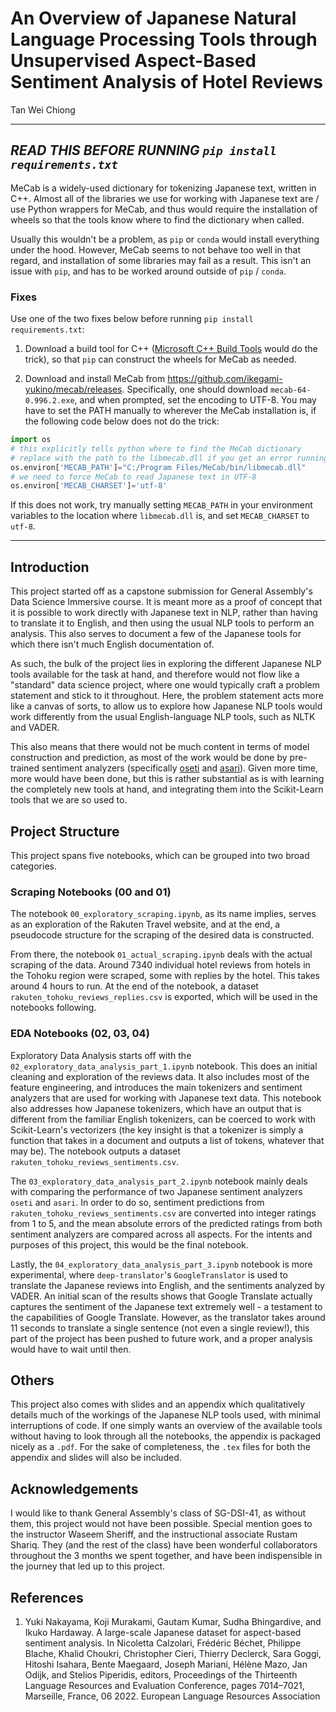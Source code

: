 # An Overview of Japanese Natural Language Processing Tools through Unsupervised Aspect-Based Sentiment Analysis of Hotel Reviews

Tan Wei Chiong

---

## ***READ THIS BEFORE RUNNING `pip install requirements.txt`***<br>
MeCab is a widely-used dictionary for tokenizing Japanese text, written in C++. Almost all of the libraries we use for working with Japanese text are / use Python wrappers for MeCab, and thus would require the installation of wheels so that the tools know where to find the dictionary when called.

Usually this wouldn't be a problem, as `pip` or `conda` would install everything under the hood. However, MeCab seems to not behave too well in that regard, and installation of some libraries may fail as a result. This isn't an issue with `pip`, and has to be worked around outside of `pip` / `conda`. 

### Fixes
Use one of the two fixes below before running `pip install requirements.txt`:
1. Download a build tool for C++ ([Microsoft C++ Build Tools](https://visualstudio.microsoft.com/visual-cpp-build-tools/) would do the trick), so that `pip` can construct the wheels for MeCab as needed.

2. Download and install MeCab from https://github.com/ikegami-yukino/mecab/releases. Specifically, one should download `mecab-64-0.996.2.exe`, and when prompted, set the encoding to UTF-8. You may have to set the PATH manually to wherever the MeCab installation is, if the following code below does not do the trick:
```python
import os
# this explicitly tells python where to find the MeCab dictionary
# replace with the path to the libmecab.dll if you get an error running the MeCab() instantiation below
os.environ['MECAB_PATH']="C:/Program Files/MeCab/bin/libmecab.dll"
# we need to force MeCab to read Japanese text in UTF-8
os.environ['MECAB_CHARSET']='utf-8'
```
If this does not work, try manually setting `MECAB_PATH` in your environment variables to the location where `libmecab.dll` is, and set `MECAB_CHARSET` to `utf-8`.

---

## Introduction

This project started off as a capstone submission for General Assembly's Data Science Immersive course. It is meant more as a proof of concept that it is possible to work directly with Japanese text in NLP, rather than having to translate it to English, and then using the usual NLP tools to perform an analysis. This also serves to document a few of the Japanese tools for which there isn't much English documentation of.

As such, the bulk of the project lies in exploring the different Japanese NLP tools available for the task at hand, and therefore would not flow like a "standard" data science project, where one would typically craft a problem statement and stick to it throughout. Here, the problem statement acts more like a canvas of sorts, to allow us to explore how Japanese NLP tools would work differently from the usual English-language NLP tools, such as NLTK and VADER.

This also means that there would not be much content in terms of model construction and prediction, as most of the work would be done by pre-trained sentiment analyzers (specifically [oseti](https://github.com/ikegami-yukino/oseti) and [asari](https://github.com/Hironsan/asari)). Given more time, more would have been done, but this is rather substantial as is with learning the completely new tools at hand, and integrating them into the Scikit-Learn tools that we are so used to.

## Project Structure

This project spans five notebooks, which can be grouped into two broad categories.

### Scraping Notebooks (00 and 01)

The notebook `00_exploratory_scraping.ipynb`, as its name implies, serves as an exploration of the Rakuten Travel website, and at the end, a pseudocode structure for the scraping of the desired data is constructed.

From there, the notebook `01_actual_scraping.ipynb` deals with the actual scraping of the data. Around 7340 individual hotel reviews from hotels in the Tohoku region were scraped, some with replies by the hotel. This takes around 4 hours to run. At the end of the notebook, a dataset `rakuten_tohoku_reviews_replies.csv` is exported, which will be used in the notebooks following.

### EDA Notebooks (02, 03, 04)

Exploratory Data Analysis starts off with the `02_exploratory_data_analysis_part_1.ipynb` notebook. This does an initial cleaning and exploration of the reviews data. It also includes most of the feature engineering, and introduces the main tokenizers and sentiment analyzers that are used for working with Japanese text data. This notebook also addresses how Japanese tokenizers, which have an output that is different from the familiar English tokenizers, can be coerced to work with Scikit-Learn's vectorizers (the key insight is that a tokenizer is simply a function that takes in a document and outputs a list of tokens, whatever that may be). The notebook outputs a dataset `rakuten_tohoku_reviews_sentiments.csv`.

The `03_exploratory_data_analysis_part_2.ipynb` notebook mainly deals with comparing the performance of two Japanese sentiment analyzers `oseti` and `asari`. In order to do so, sentiment predictions from `rakuten_tohoku_reviews_sentiments.csv` are converted into integer ratings from 1 to 5, and the mean absolute errors of the predicted ratings from both sentiment analyzers are compared across all aspects. For the intents and purposes of this project, this would be the final notebook.

Lastly, the `04_exploratory_data_analysis_part_3.ipynb` notebook is more experimental, where `deep-translator`'s `GoogleTranslator` is used to translate the Japanese reviews into English, and the sentiments analyzed by VADER. An initial scan of the results shows that Google Translate actually captures the sentiment of the Japanese text extremely well - a testament to the capabilities of Google Translate. However, as the translator takes around 11 seconds to translate a single sentence (not even a single review!), this part of the project has been pushed to future work, and a proper analysis would have to wait until then.

## Others

This project also comes with slides and an appendix which qualitatively details much of the workings of the Japanese NLP tools used, with minimal interruptions of code. If one simply wants an overview of the available tools without having to look through all the notebooks, the appendix is packaged nicely as a `.pdf`. For the sake of completeness, the `.tex` files for both the appendix and slides will also be included.

## Acknowledgements

I would like to thank General Assembly's class of SG-DSI-41, as without them, this project would not have been possible. Special mention goes to the instructor Waseem Sheriff, and the instructional associate Rustam Shariq. They (and the rest of the class) have been wonderful collaborators throughout the 3 months we spent together, and have been indispensible in the journey that led up to this project.

## References

1. Yuki Nakayama, Koji Murakami, Gautam Kumar, Sudha Bhingardive, and Ikuko Hardaway. A large-scale Japanese dataset for aspect-based sentiment analysis. In Nicoletta Calzolari, Frédéric Béchet, Philippe Blache, Khalid Choukri, Christopher Cieri, Thierry Declerck, Sara Goggi, Hitoshi Isahara, Bente Maegaard, Joseph Mariani, Hélène Mazo, Jan Odijk, and Stelios Piperidis, editors, Proceedings of the Thirteenth Language Resources and Evaluation Conference, pages 7014–7021, Marseille, France, 06 2022. European Language Resources Association

